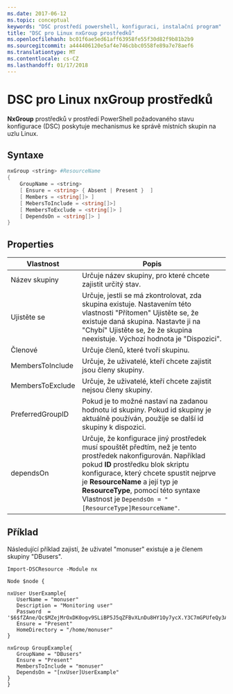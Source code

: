 ```yaml
---
ms.date: 2017-06-12
ms.topic: conceptual
keywords: "DSC prostředí powershell, konfiguraci, instalační program"
title: "DSC pro Linux nxGroup prostředků"
ms.openlocfilehash: bc01f6ae5ed61aff63958fe55f30d82f9b81b2b9
ms.sourcegitcommit: a444406120e5af4e746cbbc0558fe89a7e78aef6
ms.translationtype: MT
ms.contentlocale: cs-CZ
ms.lasthandoff: 01/17/2018
---
```

# <a name="dsc-for-linux-nxgroup-resource"></a>DSC pro Linux nxGroup prostředků

**NxGroup** prostředků v prostředí PowerShell požadovaného stavu konfigurace (DSC) poskytuje mechanismus ke správě místních skupin na uzlu Linux.

## <a name="syntax"></a>Syntaxe

```powershell
nxGroup <string> #ResourceName
{
    GroupName = <string>
    [ Ensure = <string> { Absent | Present }  ]
    [ Members = <string[]> ]
    [ MebersToInclude = <string[]>]
    [ MembersToExclude = <string[]> ]
    [ DependsOn = <string[]> ]
}

```

## <a name="properties"></a>Properties

|  Vlastnost |  Popis | 
|---|---|
| Název skupiny| Určuje název skupiny, pro které chcete zajistit určitý stav.| 
| Ujistěte se| Určuje, jestli se má zkontrolovat, zda skupina existuje. Nastavením této vlastnosti "Přítomen" Ujistěte se, že existuje daná skupina. Nastavte ji na "Chybí" Ujistěte se, že že skupina neexistuje. Výchozí hodnota je "Dispozici".| 
| Členové| Určuje členů, které tvoří skupinu.| 
| MembersToInclude| Určuje, že uživatelé, kteří chcete zajistit jsou členy skupiny.| 
| MembersToExclude| Určuje, že uživatelé, kteří chcete zajistit nejsou členy skupiny.| 
| PreferredGroupID| Pokud je to možné nastaví na zadanou hodnotu id skupiny. Pokud id skupiny je aktuálně používán, použije se další id skupiny k dispozici.| 
| dependsOn | Určuje, že konfigurace jiný prostředek musí spouštět předtím, než je tento prostředek nakonfigurován. Například pokud **ID** prostředku blok skriptu konfigurace, který chcete spustit nejprve je **ResourceName** a její typ je **ResourceType**, pomocí této syntaxe Vlastnost je `DependsOn = "[ResourceType]ResourceName"`.| 

## <a name="example"></a>Příklad

Následující příklad zajistí, že uživatel "monuser" existuje a je členem skupiny "DBusers".

```
Import-DSCResource -Module nx 

Node $node {

nxUser UserExample{
   UserName = "monuser"
   Description = "Monitoring user"
   Password  =    '$6$fZAne/Qc$MZejMrOxDK0ogv9SLiBP5J5qZFBvXLnDu8HY1Oy7ycX.Y3C7mGPUfeQy3A82ev3zIabhDQnj2ayeuGn02CqE/0'
   Ensure = "Present"
   HomeDirectory = "/home/monuser"
}
 
nxGroup GroupExample{
   GroupName = "DBusers"
   Ensure = "Present"
   MembersToInclude = "monuser"
   DependsOn = "[nxUser]UserExample"            
}
}
```

